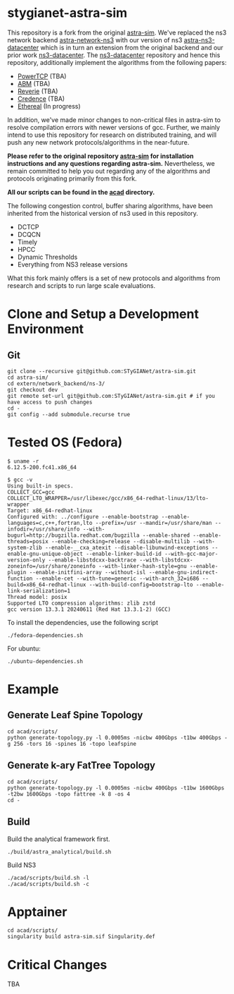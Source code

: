 # stygianet-astra-sim

This repository is a fork from the original [astra-sim](https://astra-sim.github.io/). We've replaced the ns3 network backend [astra-network-ns3](https://github.com/astra-sim/astra-network-ns3/tree/astra-sim) with our version of ns3 [astra-ns3-datacenter](https://github.com/STyGIANet/astra-ns3-datacenter) which is in turn an extension from the original backend and our prior work [ns3-datacenter](https://github.com/inet-tub/ns3-datacenter). The [ns3-datacenter](https://github.com/inet-tub/ns3-datacenter) repository and hence this repository, additionally implement the algorithms from the following papers:

- [PowerTCP](https://www.usenix.org/conference/nsdi22/presentation/addanki) (TBA)
- [ABM](https://dl.acm.org/doi/abs/10.1145/3544216.3544252) (TBA)
- [Reverie](https://www.usenix.org/conference/nsdi24/presentation/addanki-reverie) (TBA)
- [Credence](https://www.usenix.org/conference/nsdi24/presentation/addanki-credence) (TBA)
- [Ethereal](https://arxiv.org/abs/2407.00550) (In progress)

In addition, we've made minor changes to non-critical files in astra-sim to resolve compilation errors with newer versions of gcc. Further, we mainly intend to use this repository for research on distributed training, and will push any new network protocols/algorithms in the near-future.

**Please refer to the original repository [astra-sim](https://astra-sim.github.io/) for installation instructions and any questions regarding astra-sim.** Nevertheless, we remain committed to help you out regarding any of the algorithms and protocols originating primarily from this fork.

**All our scripts can be found in the [acad](https://github.com/STyGIANet/astra-sim/tree/dev/acad) directory.**

The following congestion control, buffer sharing algorithms, have been inherited from the historical version of ns3 used in this repository.

- DCTCP
- DCQCN
- Timely
- HPCC
- Dynamic Thresholds
- Everything from NS3 release versions

What this fork mainly offers is a set of new protocols and algorithms from research and scripts to run large scale evaluations.

# Clone and Setup a Development Environment

## Git

```
git clone --recursive git@github.com:STyGIANet/astra-sim.git
cd astra-sim/
cd extern/network_backend/ns-3/
git checkout dev
git remote set-url git@github.com:STyGIANet/astra-sim.git # if you have access to push changes
cd -
git config --add submodule.recurse true
```

# Tested OS (Fedora)

```
$ uname -r
6.12.5-200.fc41.x86_64

$ gcc -v
Using built-in specs.
COLLECT_GCC=gcc
COLLECT_LTO_WRAPPER=/usr/libexec/gcc/x86_64-redhat-linux/13/lto-wrapper
Target: x86_64-redhat-linux
Configured with: ../configure --enable-bootstrap --enable-languages=c,c++,fortran,lto --prefix=/usr --mandir=/usr/share/man --infodir=/usr/share/info --with-bugurl=http://bugzilla.redhat.com/bugzilla --enable-shared --enable-threads=posix --enable-checking=release --disable-multilib --with-system-zlib --enable-__cxa_atexit --disable-libunwind-exceptions --enable-gnu-unique-object --enable-linker-build-id --with-gcc-major-version-only --enable-libstdcxx-backtrace --with-libstdcxx-zoneinfo=/usr/share/zoneinfo --with-linker-hash-style=gnu --enable-plugin --enable-initfini-array --without-isl --enable-gnu-indirect-function --enable-cet --with-tune=generic --with-arch_32=i686 --build=x86_64-redhat-linux --with-build-config=bootstrap-lto --enable-link-serialization=1
Thread model: posix
Supported LTO compression algorithms: zlib zstd
gcc version 13.3.1 20240611 (Red Hat 13.3.1-2) (GCC)
```

To install the dependencies, use the following script

```
./fedora-dependencies.sh
```

For ubuntu:

```
./ubuntu-dependencies.sh
```
# Example

## Generate Leaf Spine Topology

```
cd acad/scripts/
python generate-topology.py -l 0.0005ms -nicbw 400Gbps -t1bw 400Gbps -g 256 -tors 16 -spines 16 -topo leafspine
```

## Generate k-ary FatTree Topology

```
cd acad/scripts/
python generate-topology.py -l 0.0005ms -nicbw 400Gbps -t1bw 1600Gbps -t2bw 1600Gbps -topo fattree -k 8 -os 4
cd -
```

## Build

Build the analytical framework first.

```
./build/astra_analytical/build.sh
```

Build NS3

```
./acad/scripts/build.sh -l
./acad/scripts/build.sh -c
```

# Apptainer

```
cd acad/scripts/
singularity build astra-sim.sif Singularity.def
```

# Critical Changes

TBA